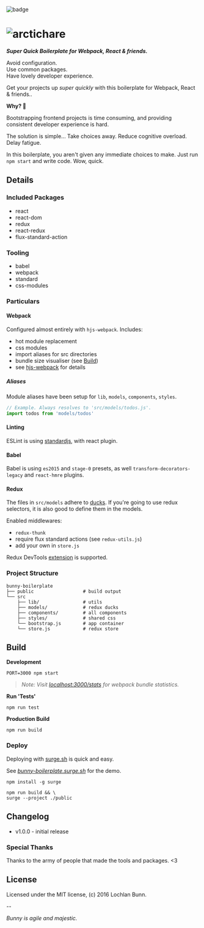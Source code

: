 ![badge](https://img.shields.io/badge/quality-experimental-lightgrey.svg?logoWidth=200)

# ![arctichare][hareimg]

_**Super Quick Boilerplate for Webpack, React & friends.**_

> 
Avoid configuration.  
Use common packages.  
Have lovely developer experience.

Get your projects up _super quickly_ with this boilerplate  for Webpack, React & friends..

**Why? :rabbit:**

Bootstrapping frontend projects is time consuming, and providing consistent developer experience is hard.

The solution is simple... Take choices away. Reduce cognitive overload. Delay fatigue.

In this boilerplate, you aren't given any immediate choices to make. Just run `npm start` and write code. Wow, quick.

## Details

### Included Packages

* react
* react-dom
* redux
* react-redux
* flux-standard-action

### Tooling

* babel
* webpack
* standard
* css-modules

### Particulars

#### Webpack

Configured almost entirely with `hjs-webpack`. Includes:

* hot module replacement
* css modules
* import aliases for src directories
* bundle size visualiser (see [Build](#build))
* see [hjs-webpack][hjs] for details

##### Aliases

Module aliases have been setup for `lib`, `models`, `components`, `styles`.

```javascript
// Example. Always resolves to 'src/models/todos.js'.
import todos from 'models/todos'
```

#### Linting
ESLint is using [standardjs][standard], with react plugin.

#### Babel
Babel is using `es2015` and `stage-0` presets, as well `transform-decorators-legacy` and `react-hmre` plugins.

#### Redux
The files in `src/models` adhere to [ducks][ducks]. If you're going to use redux selectors, it is also good to define them in the models.

Enabled middlewares:
* `redux-thunk`
* require flux standard actions (see `redux-utils.js`)
* add your own in `store.js`

Redux DevTools [extension][devtools] is supported. 

### Project Structure

```shell
bunny-boilerplate
├── public                  # build output
└── src
	├── lib/                # utils
	├── models/             # redux ducks
	├── components/         # all components
	├── styles/             # shared css
	└── bootstrap.js        # app container
	└── store.js            # redux store
```

## Build

**Development**

```shell
PORT=3000 npm start
```

> _Note: Visit [localhost:3000/stats][webpackstats] for webpack bundle statistics._

**Run 'Tests'**

```shell
npm run test
```

**Production Build**

```shell
npm run build
```

### Deploy

Deploying with [surge.sh][surge] is quick and easy.

See _[bunny-boilerplate.surge.sh][demo]_ for the demo.

```shell
npm install -g surge

npm run build && \
surge --project ./public
```

## Changelog

- v1.0.0 - initial release

### Special Thanks

Thanks to the army of people that made the tools and packages. <3

## License

Licensed under the MIT license, (c) 2016 Lochlan Bunn.

--

_Bunny is agile and majestic._



[hareimg]: https://cdn.rawgit.com/loklaan/bd7ae7b672971689fe58f80890329338/raw/cb8833029d5c7fd9b400683bdcaa156161b43c93/arctichare.png
[standard]: http://standardjs.com/
[ducks]: https://github.com/erikras/ducks-modular-redux
[hjs]: https://github.com/HenrikJoreteg/hjs-webpack
[webpackstats]: http://localhost:3000/stats.html
[demo]: https://bunny-boilerplate.surge.sh/
[surge]: https://surge.sh/
[devtools]: https://chrome.google.com/webstore/detail/redux-devtools/lmhkpmbekcpmknklioeibfkpmmfibljd
